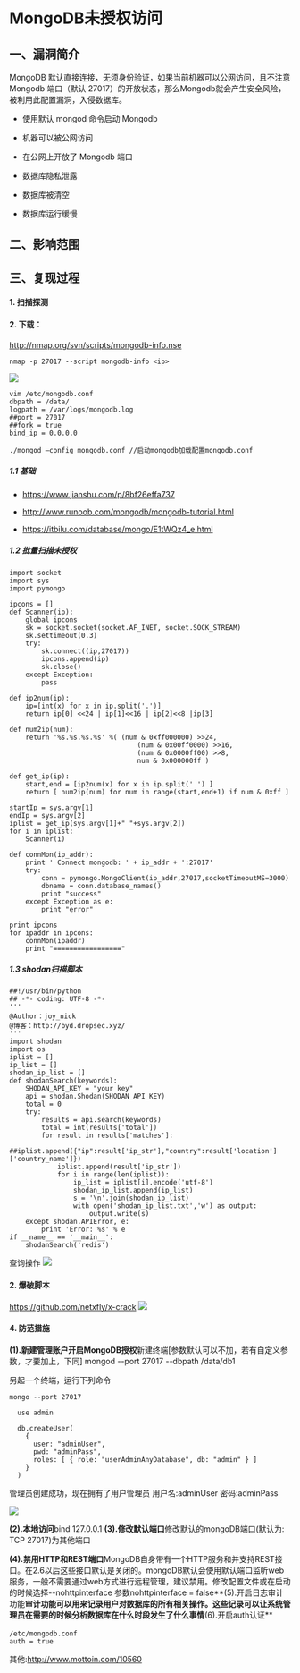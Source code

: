 MongoDB未授权访问
=================

一、漏洞简介
------------

MongoDB
默认直接连接，无须身份验证，如果当前机器可以公网访问，且不注意Mongodb
端口（默认
27017）的开放状态，那么Mongodb就会产生安全风险，被利用此配置漏洞，入侵数据库。

-   使用默认 mongod 命令启动 Mongodb

-   机器可以被公网访问

-   在公网上开放了 Mongodb 端口

-   数据库隐私泄露

-   数据库被清空

-   数据库运行缓慢

二、影响范围
------------

三、复现过程
------------

#### 1. 扫描探测

#### 2. 下载：

<http://nmap.org/svn/scripts/mongodb-info.nse>

    nmap -p 27017 --script mongodb-info <ip>

![](./resource/MongoDB未授权访问/media/rId27.png)

    vim /etc/mongodb.conf
    dbpath = /data/
    logpath = /var/logs/mongodb.log
    ##port = 27017
    ##fork = true
    bind_ip = 0.0.0.0

    ./mongod –config mongodb.conf //启动mongodb加载配置mongodb.conf

##### 1.1 基础

-   <https://www.jianshu.com/p/8bf26effa737>

-   <http://www.runoob.com/mongodb/mongodb-tutorial.html>

-   <https://itbilu.com/database/mongo/E1tWQz4_e.html>

##### 1.2 批量扫描未授权

    import socket
    import sys
    import pymongo

    ipcons = []
    def Scanner(ip):
        global ipcons
        sk = socket.socket(socket.AF_INET, socket.SOCK_STREAM)
        sk.settimeout(0.3)
        try:
            sk.connect((ip,27017))
            ipcons.append(ip)
            sk.close()
        except Exception:
            pass

    def ip2num(ip):
        ip=[int(x) for x in ip.split('.')]
        return ip[0] <<24 | ip[1]<<16 | ip[2]<<8 |ip[3]

    def num2ip(num):
        return '%s.%s.%s.%s' %( (num & 0xff000000) >>24,
                                    (num & 0x00ff0000) >>16,
                                    (num & 0x0000ff00) >>8,
                                    num & 0x000000ff )

    def get_ip(ip):
        start,end = [ip2num(x) for x in ip.split(' ') ]
        return [ num2ip(num) for num in range(start,end+1) if num & 0xff ]

    startIp = sys.argv[1]
    endIp = sys.argv[2]
    iplist = get_ip(sys.argv[1]+" "+sys.argv[2])
    for i in iplist:
        Scanner(i)

    def connMon(ip_addr):
        print ' Connect mongodb: ' + ip_addr + ':27017'
        try:
            conn = pymongo.MongoClient(ip_addr,27017,socketTimeoutMS=3000)
            dbname = conn.database_names()
            print "success"
        except Exception as e:
            print "error"

    print ipcons   
    for ipaddr in ipcons:
        connMon(ipaddr)
        print "================="

##### 1.3 shodan扫描脚本

    ##!/usr/bin/python
    ## -*- coding: UTF-8 -*-
    '''
    @Author：joy_nick
    @博客：http://byd.dropsec.xyz/
    '''
    import shodan
    import os
    iplist = []
    ip_list = []
    shodan_ip_list = []
    def shodanSearch(keywords):
        SHODAN_API_KEY = "your key"
        api = shodan.Shodan(SHODAN_API_KEY)
        total = 0
        try:
            results = api.search(keywords)
            total = int(results['total'])
            for result in results['matches']:
                ##iplist.append({"ip":result['ip_str'],"country":result['location']['country_name']})
                iplist.append(result['ip_str'])
                for i in range(len(iplist)):
                    ip_list = iplist[i].encode('utf-8')
                    shodan_ip_list.append(ip_list)
                    s = '\n'.join(shodan_ip_list)
                    with open('shodan_ip_list.txt','w') as output:
                        output.write(s)
        except shodan.APIError, e:
            print 'Error: %s' % e
    if __name__ == '__main__':
        shodanSearch('redis')

查询操作
![](./resource/MongoDB未授权访问/media/rId34.png)

#### 2. 爆破脚本

<https://github.com/netxfly/x-crack>
![](./resource/MongoDB未授权访问/media/rId37.png)

#### 4. 防范措施

**(1).新建管理账户开启MongoDB授权**新建终端\[参数默认可以不加，若有自定义参数，才要加上，下同\] mongod
\--port 27017 \--dbpath /data/db1

另起一个终端，运行下列命令

    mongo --port 27017

      use admin

      db.createUser(
        {
          user: "adminUser",
          pwd: "adminPass",
          roles: [ { role: "userAdminAnyDatabase", db: "admin" } ]
        }
      )

管理员创建成功，现在拥有了用户管理员 用户名:adminUser 密码:adminPass

![](./resource/MongoDB未授权访问/media/rId39.png)

**(2).本地访问**bind 127.0.0.1 **(3).修改默认端口**修改默认的mongoDB端口(默认为: TCP 27017)为其他端口

**(4).禁用HTTP和REST端口**MongoDB自身带有一个HTTP服务和并支持REST接口。在2.6以后这些接口默认是关闭的。mongoDB默认会使用默认端口监听web服务，一般不需要通过web方式进行远程管理，建议禁用。修改配置文件或在启动的时候选择--nohttpinterface
参数nohttpinterface = false**(5).开启日志审计功能**审计功能可以用来记录用户对数据库的所有相关操作。这些记录可以让系统管理员在需要的时候分析数据库在什么时段发生了什么事情**(6).开启auth认证**

    /etc/mongodb.conf　　
    auth = true

其他:http://www.mottoin.com/10560
